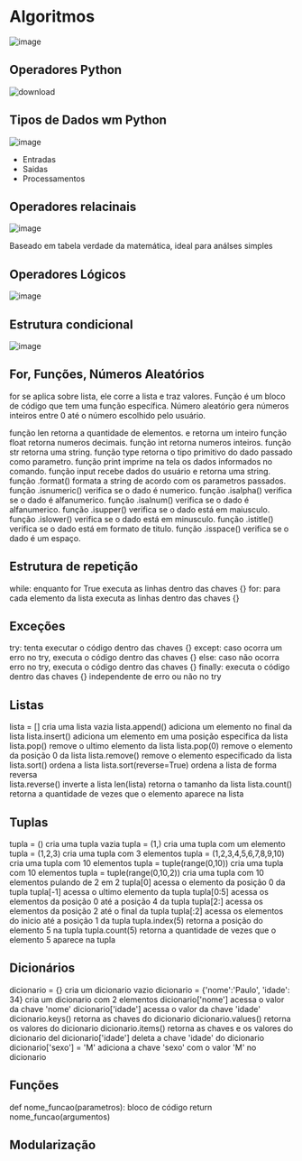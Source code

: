 # Algoritmos

![image](https://github.com/PauloCruz34/Algoritmos/assets/126684518/fcd1089a-f707-429f-b7c1-e0488187b141)

## Operadores Python

![download](https://github.com/PauloCruz34/Algoritmos/assets/126684518/fecea793-c228-4a68-9720-9500090bd8f2)

## Tipos de Dados wm Python

![image](https://github.com/PauloCruz34/Algoritmos/assets/126684518/85646829-5760-4f67-b95d-10c72cd7ee73)


* Entradas
* Saidas
* Processamentos

## Operadores relacinais

![image](https://github.com/PauloCruz34/Algoritmos/assets/126684518/71deaef5-287a-43d2-8399-7af76718fdd7)

Baseado em tabela verdade da matemática, ideal para análses simples

## Operadores Lógicos

![image](https://github.com/PauloCruz34/Algoritmos/assets/126684518/65277f63-40f7-430a-a77c-f55af64a85ca)

## Estrutura condicional

![image](https://github.com/PauloCruz34/Algoritmos/assets/126684518/fb1fe684-e012-4024-9a1d-998a2eedb5a0)

## For, Funções, Números Aleatórios

for se aplica sobre lista, ele corre a lista e traz valores.
Função é um bloco de código que tem uma função específica.
Número aleatório gera números inteiros entre 0 até o número escolhido pelo usuário.

função len retorna a quantidade de elementos. e retorna um inteiro
função float retorna numeros decimais.
função int retorna numeros inteiros.
função str retorna uma string.
função type retorna o tipo primitivo do dado passado como parametro.
função print imprime na tela os dados informados no comando.
função input recebe dados do usuário e retorna uma string.
função .format() formata a string de acordo com os parametros passados.
função .isnumeric() verifica se o dado é numerico.
função .isalpha() verifica se o dado é alfanumerico.
função .isalnum() verifica se o dado é alfanumerico.
função .isupper() verifica se o dado está em maiusculo.
função .islower() verifica se o dado está em minusculo.
função .istitle() verifica se o dado está em formato de titulo.
função .isspace() verifica se o dado é um espaço.

## Estrutura de repetição
while: enquanto for True executa as linhas dentro das chaves {} 
for: para cada elemento da lista executa as linhas dentro das chaves {}
## Exceções
try: tenta executar o código dentro das chaves {}
except: caso ocorra um erro no try, executa o código dentro das chaves {}
else: caso não ocorra erro no try, executa o código dentro das chaves {}
finally: executa o código dentro das chaves {} independente de erro ou não no try
## Listas
lista = [] cria uma lista vazia
lista.append() adiciona um elemento no final da lista
lista.insert() adiciona um elemento em uma posição especifica da lista
lista.pop() remove o ultimo elemento da lista
lista.pop(0) remove o elemento da posição 0 da lista
lista.remove() remove o elemento especificado da lista
lista.sort() ordena a lista
lista.sort(reverse=True) ordena a lista de forma reversa    
lista.reverse() inverte a lista
len(lista) retorna o tamanho da lista
lista.count() retorna a quantidade de vezes que o elemento aparece na lista
## Tuplas
tupla = () cria uma tupla vazia
tupla = (1,) cria uma tupla com um elemento 
tupla = (1,2,3) cria uma tupla com 3 elementos
tupla = (1,2,3,4,5,6,7,8,9,10) cria uma tupla com 10 elementos
tupla = tuple(range(0,10)) cria uma tupla com 10 elementos
tupla = tuple(range(0,10,2)) cria uma tupla com 10 elementos pulando de 2 em 2
tupla[0] acessa o elemento da posição 0 da tupla
tupla[-1] acessa o ultimo elemento da tupla
tupla[0:5] acessa os elementos da posição 0 até a posição 4 da tupla
tupla[2:] acessa os elementos da posição 2 até o final da tupla
tupla[:2] acessa os elementos do inicio até a posição 1 da tupla
tupla.index(5) retorna a posição do elemento 5 na tupla
tupla.count(5) retorna a quantidade de vezes que o elemento 5 aparece na tupla
## Dicionários
dicionario = {} cria um dicionario vazio
dicionario = {'nome':'Paulo', 'idade': 34} cria um dicionario com 2 elementos
dicionario['nome'] acessa o valor da chave 'nome'
dicionario['idade'] acessa o valor da chave 'idade'
dicionario.keys() retorna as chaves do dicionario
dicionario.values() retorna os valores do dicionario
dicionario.items() retorna as chaves e os valores do dicionario
del dicionario['idade'] deleta a chave 'idade' do dicionario
dicionario['sexo'] = 'M' adiciona a chave 'sexo' com o valor 'M' no dicionario
## Funções
def nome_funcao(parametros):
    bloco de código
    return
nome_funcao(argumentos)
## Modularização














